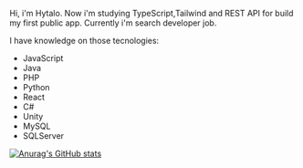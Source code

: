Hi, i'm Hytalo. Now i'm studying TypeScript,Tailwind and REST API for build my first public app. Currently i'm search developer job.  

I have knowledge on those tecnologies:
  * JavaScript
  * Java
  * PHP 
  * Python
  * React
  * C#
  * Unity
  * MySQL
  * SQLServer

[![Anurag's GitHub stats](https://github-readme-stats.vercel.app/api?username=Pd-Troia)](https://github.com/anuraghazra/github-readme-stats)


<!---
Pd-Troia/Pd-Troia is a ✨ special ✨ repository because its `README.md` (this file) appears on your GitHub profile.
You can click the Preview link to take a look at your changes.
--->
